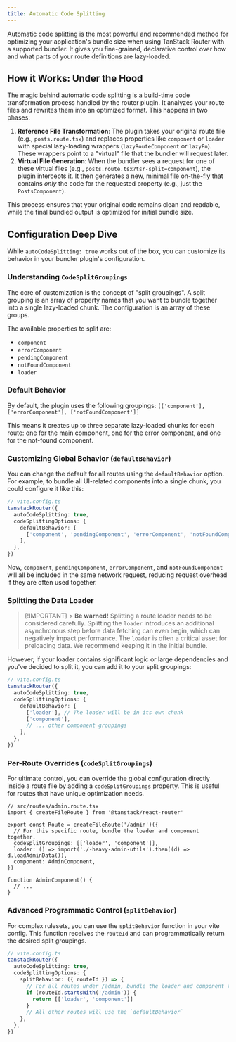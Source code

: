 ```yaml
---
title: Automatic Code Splitting
---
```


Automatic code splitting is the most powerful and recommended method for optimizing your application's bundle size when using TanStack Router with a supported bundler. It gives you fine-grained, declarative control over how and what parts of your route definitions are lazy-loaded.

## How it Works: Under the Hood

The magic behind automatic code splitting is a build-time code transformation process handled by the router plugin. It analyzes your route files and rewrites them into an optimized format. This happens in two phases:

1.  **Reference File Transformation**: The plugin takes your original route file (e.g., `posts.route.tsx`) and replaces properties like `component` or `loader` with special lazy-loading wrappers (`lazyRouteComponent` or `lazyFn`). These wrappers point to a "virtual" file that the bundler will request later.
2.  **Virtual File Generation**: When the bundler sees a request for one of these virtual files (e.g., `posts.route.tsx?tsr-split=component`), the plugin intercepts it. It then generates a new, minimal file on-the-fly that contains _only_ the code for the requested property (e.g., just the `PostsComponent`).

This process ensures that your original code remains clean and readable, while the final bundled output is optimized for initial bundle size.

## Configuration Deep Dive

While `autoCodeSplitting: true` works out of the box, you can customize its behavior in your bundler plugin's configuration.

### Understanding `CodeSplitGroupings`

The core of customization is the concept of "split groupings". A split grouping is an array of property names that you want to bundle together into a single lazy-loaded chunk. The configuration is an array of these groups.

The available properties to split are:

- `component`
- `errorComponent`
- `pendingComponent`
- `notFoundComponent`
- `loader`

### Default Behavior

By default, the plugin uses the following groupings:
`[['component'], ['errorComponent'], ['notFoundComponent']]`

This means it creates up to three separate lazy-loaded chunks for each route: one for the main component, one for the error component, and one for the not-found component.

### Customizing Global Behavior (`defaultBehavior`)

You can change the default for all routes using the `defaultBehavior` option. For example, to bundle all UI-related components into a single chunk, you could configure it like this:

```ts
// vite.config.ts
tanstackRouter({
  autoCodeSplitting: true,
  codeSplittingOptions: {
    defaultBehavior: [
      ['component', 'pendingComponent', 'errorComponent', 'notFoundComponent'],
    ],
  },
})
```

Now, `component`, `pendingComponent`, `errorComponent`, and `notFoundComponent` will all be included in the same network request, reducing request overhead if they are often used together.

### Splitting the Data Loader

> [!IMPORTANT] > **Be warned!** Splitting a route loader needs to be considered carefully.
> Splitting the `loader` introduces an additional asynchronous step before data fetching can even begin, which can negatively impact performance. The `loader` is often a critical asset for preloading data. We recommend keeping it in the initial bundle.

However, if your loader contains significant logic or large dependencies and you've decided to split it, you can add it to your split groupings:

```ts
// vite.config.ts
tanstackRouter({
  autoCodeSplitting: true,
  codeSplittingOptions: {
    defaultBehavior: [
      ['loader'], // The loader will be in its own chunk
      ['component'],
      // ... other component groupings
    ],
  },
})
```

### Per-Route Overrides (`codeSplitGroupings`)

For ultimate control, you can override the global configuration directly inside a route file by adding a `codeSplitGroupings` property. This is useful for routes that have unique optimization needs.

```tsx
// src/routes/admin.route.tsx
import { createFileRoute } from '@tanstack/react-router'

export const Route = createFileRoute('/admin')({
  // For this specific route, bundle the loader and component together.
  codeSplitGroupings: [['loader', 'component']],
  loader: () => import('./-heavy-admin-utils').then((d) => d.loadAdminData()),
  component: AdminComponent,
})

function AdminComponent() {
  // ...
}
```

### Advanced Programmatic Control (`splitBehavior`)

For complex rulesets, you can use the `splitBehavior` function in your vite config. This function receives the `routeId` and can programmatically return the desired split groupings.

```ts
// vite.config.ts
tanstackRouter({
  autoCodeSplitting: true,
  codeSplittingOptions: {
    splitBehavior: ({ routeId }) => {
      // For all routes under /admin, bundle the loader and component together
      if (routeId.startsWith('/admin')) {
        return [['loader', 'component']]
      }
      // All other routes will use the `defaultBehavior`
    },
  },
})
```

